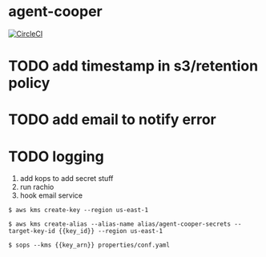 # agent-cooper
[![CircleCI](https://circleci.com/gh/404pilot/agent-cooper.svg?style=shield)](https://circleci.com/gh/404pilot/agent-cooper)

# TODO add timestamp in s3/retention policy
# TODO add email to notify error
# TODO logging

1. add kops to add secret stuff
2. run rachio
3. hook email service


```
$ aws kms create-key --region us-east-1

$ aws kms create-alias --alias-name alias/agent-cooper-secrets --target-key-id {{key_id}} --region us-east-1

$ sops --kms {{key_arn}} properties/conf.yaml
```
